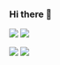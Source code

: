 ### Hi there 👋

<img src="https://img.shields.io/badge/C++-blue.svg?style=flat-square&logo=c%2B%2B&logoColor=white"/>
<img src="https://img.shields.io/badge/Kotlin-7F52FF?style=flat-square&logo=Kotlin&logoColor=white"/>

<a href="https://github.com/ChocoBreeze"><img src = "https://hits.seeyoufarm.com/api/count/incr/badge.svg?url=https%3A%2F%2Fgithub.com%2FChocoBreeze&count_bg=%23000000&title_bg=%23FF0000&icon=github.svg&icon_color=%23E7E7E7&title=GitHub&edge_flat=false"/></a>
<a href="https://blog.naver.com/ds030337"><img src = "https://hits.seeyoufarm.com/api/count/incr/badge.svg?url=https%3A%2F%2Fblog.naver.com%2Fds030337&count_bg=%23000000&title_bg=%230000FF&icon=github.svg&icon_color=%23E7E7E7&title=Blog&edge_flat=false"/></a>



<!--
**ChocoBreeze/ChocoBreeze** is a ✨ _special_ ✨ repository because its `README.md` (this file) appears on your GitHub profile.

Here are some ideas to get you started:

- 🔭 I’m currently working on ...
- 🌱 I’m currently learning ...
- 👯 I’m looking to collaborate on ...
- 🤔 I’m looking for help with ...
- 💬 Ask me about ...
- 📫 How to reach me: ...
- 😄 Pronouns: ...
- ⚡ Fun fact: ...
-->
